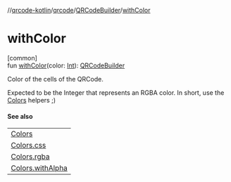 //[qrcode-kotlin](../../../index.md)/[qrcode](../index.md)/[QRCodeBuilder](index.md)/[withColor](with-color.md)

# withColor

[common]\
fun [withColor](with-color.md)(color: [Int](https://kotlinlang.org/api/latest/jvm/stdlib/kotlin/-int/index.html)): [QRCodeBuilder](index.md)

Color of the cells of the QRCode.

Expected to be the Integer that represents an RGBA color. In short, use the [Colors](../../qrcode.color/-colors/index.md) helpers ;)

#### See also

| |
|---|
| [Colors](../../qrcode.color/-colors/index.md) |
| [Colors.css](../../qrcode.color/-colors/css.md) |
| [Colors.rgba](../../qrcode.color/-colors/rgba.md) |
| [Colors.withAlpha](../../qrcode.color/-colors/with-alpha.md) |

